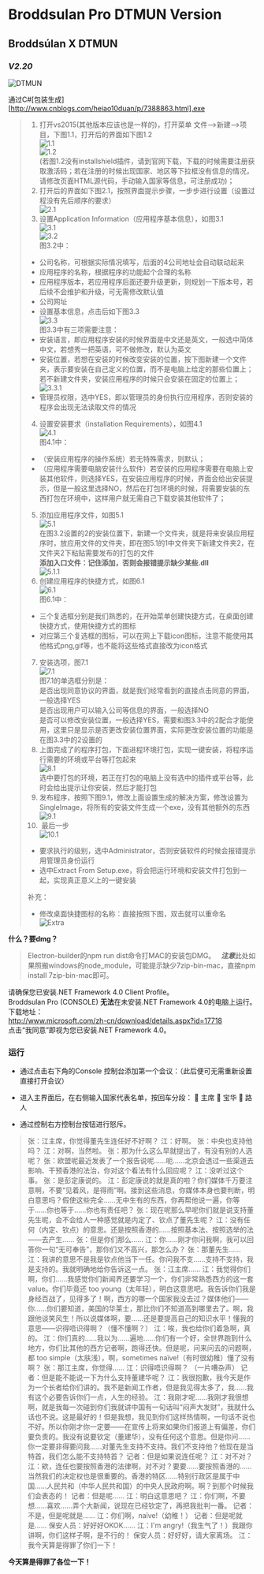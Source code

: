 # Broddsulan Pro DTMUN Version  
## Broddsúlan X DTMUN  
### *V2.20*  
![DTMUN](http://tva2.sinaimg.cn/crop.0.0.180.180.180/a034da3fjw1e8qgp5bmzyj2050050aa8.jpg)  

通过C#[包装生成][http://www.cnblogs.com/heiao10duan/p/7388863.html].exe 
> 1.  打开vs2015(其他版本应该也是一样的)，打开菜单 文件——>新建——>项目，下图1.1，打开后的界面如下图1.2  
> ![1.1](http://images2017.cnblogs.com/blog/521465/201708/521465-20170818102749771-1932323087.png)  
> ![1.2](http://images2017.cnblogs.com/blog/521465/201708/521465-20170818103015381-1016719430.png)  
> (若图1.2没有installshield插件，请到官网下载，下载的时候需要注册获取激活码；若在注册的时候出现国家、地区等下拉框没有信息的情况，请修改页面HTML源代码，手动输入国家等信息，可注册成功)；  
> 2.  打开后的界面如下图2.1，按照界面提示步骤，一步步进行设置（设置过程没有先后顺序的要求）  
> ![2.1](http://images2017.cnblogs.com/blog/521465/201708/521465-20170818104159881-160520664.png)  
> 3.  设置Application Information（应用程序基本信息），如图3.1  
> ![3.1](http://images2017.cnblogs.com/blog/521465/201708/521465-20170818104422834-1443787840.png)  
> ![3.2](http://images2017.cnblogs.com/blog/521465/201708/521465-20170818105256662-396695937.png)  
> 图3.2中：  
> +  公司名称，可根据实际情况填写，后面的4公司地址会自动联动起来  
> +  应用程序的名称，根据程序的功能起个合理的名称  
> +  应用程序版本，若应用程序后面还要升级更新，则规划一下版本号，若后续不会维护和升级，可无需修改默认值  
> +  公司网址  
> +  设置基本信息，点击后如下图3.3  
> ![3.3](http://images2017.cnblogs.com/blog/521465/201708/521465-20170818105503865-387567157.png)  
> 图3.3中有三项需要注意：  
> +  安装语言，即应用程序安装的时候界面是中文还是英文，一般选中简体中文，若想秀一把英语，可不做修改，默认为英文  
> +  安装位置，若想在安装的时候改变安装的位置，按下图新建一个文件夹，表示要安装在自己定义的位置，而不是电脑上给定的那些位置上；若不新建文件夹，安装应用程序的时候只会安装在固定的位置上；  
> ![3.3.1](http://images2017.cnblogs.com/blog/521465/201708/521465-20170818105918475-1761919787.png)  
> +  管理员权限，选中YES，即以管理员的身份执行应用程序，否则安装的程序会出现无法读取文件的情况  
> 4.  设置安装要求（installation Requirements），如图4.1  
> ![4.1](http://images2017.cnblogs.com/blog/521465/201708/521465-20170818110507318-1409689427.png)  
>  图4.1中：  
> +  （安装应用程序的操作系统）若无特殊需求，则默认；  
> +  （应用程序需要电脑安装什么软件）若安装的应用程序需要在电脑上安装其他软件，则选择YES，在安装应用程序的时候，界面会给出安装提示，但是一般这里选择NO，然后在打包环境的时候，将需要安装的东西打包在环境中，这样用户就无需自己下载安装其他软件了；  
> 5.  添加应用程序文件，如图5.1  
> ![5.1](http://images2017.cnblogs.com/blog/521465/201708/521465-20170818111615115-1333667079.png)  
> 在图3.2设置的2的安装位置下，新建一个文件夹，就是将来安装应用程序时，放应用文件的文件夹，即在图5.1的1中文件夹下新建文件夹2，在文件夹2下粘贴需要发布的打包的文件  
> **添加入口文件：记住添加，否则会报错提示缺少某些.dll**  
> ![5.1.1](http://images2017.cnblogs.com/blog/521465/201708/521465-20170824132651293-1918221648.png)  
> 6.  创建应用程序的快捷方式，如图6.1  
> ![6.1](http://images2017.cnblogs.com/blog/521465/201708/521465-20170818112116053-1876068676.png)  
> 图6.1中：  
> +  三个复选框分别是我们熟悉的，在开始菜单创建快捷方式，在桌面创建快捷方式，使用快捷方式的图标  
> +  对应第三个复选框的图标，可以在网上下载icon图标，注意不能使用其他格式png,gif等，也不能将这些格式直接改为icon格式  
> 7.  安装选项，图7.1  
> ![7.1](http://images2017.cnblogs.com/blog/521465/201708/521465-20170818112541881-155441879.png)  
> 图7.1的单选框分别是：  
> 是否出现同意协议的界面，就是我们经常看到的直接点击同意的界面，一般选择YES  
> 是否出现用户可以输入公司等信息的界面，一般选择NO  
> 是否可以修改安装位置，一般选择YES，需要和图3.3中的2配合才能使用，这里只是显示是否更改安装位置界面，实际更改安装位置的功能是在图3.3中的2设置的  
> 8.  上面完成了的程序打包，下面进程环境打包，实现一键安装，将程序运行需要的环境或平台等打包起来  
> ![8.1](http://images2017.cnblogs.com/blog/521465/201708/521465-20170818114024928-1050131613.png)  
> 选中要打包的环境，若正在打包的电脑上没有选中的插件或平台等，此时会给出提示让你安装，然后才能打包  
> 9.  发布程序，按照下图9.1，修改上面设置生成的解决方案，修改设置为SingleImage，将所有的安装文件生成一个exe，没有其他额外的东西  
> ![9.1](http://images2017.cnblogs.com/blog/521465/201708/521465-20170818113524756-745467434.png)  
> 10.  最后一步  
> ![10.1](http://images2017.cnblogs.com/blog/521465/201708/521465-20170818114751678-1821006901.png)  
> +  要求执行的级别，选中Administrator，否则安装软件的时候会报错提示用管理员身份运行  
> +  选中Extract From Setup.exe，将会把运行环境和安装文件打包到一起，实现真正意义上的一键安装  
>   
>  补充：  
> +  修改桌面快捷图标的名称：直接按照下图，双击就可以重命名  
> ![Extra](http://images2017.cnblogs.com/blog/521465/201708/521465-20170824132132511-1917015155.png)  
  
**什么？要dmg？**  
> Electron-builder的npm run dist命令打MAC的安装包DMG。  
> ***注意***此处如果照搬windows的node_module，可能提示缺少7zip-bin-mac，直接npm install 7zip-bin-mac即可。



请确保您已安装.NET Framework 4.0 Client Profile。  
Broddsulan Pro (CONSOLE) **无法**在未安装.NET Framework 4.0的电脑上运行。  
下载地址：  
http://www.microsoft.com/zh-cn/download/details.aspx?id=17718  
点击“我同意”即视为您已安装.NET Framework 4.0。

### 运行
+  通过点击右下角的Console 控制台添加第一个会议：（此后便可无需重新设置直接打开会议）
+  进入主界面后，在右侧输入国家代表名单，按回车分段：
 主席
 宝华
 路人

+  通过控制右方控制台按钮进行怒斥。

> 张：江主席，你觉得董先生连任好不好啊？
> 江：好啊。
> 张：中央也支持他吗？
> 江：对啊，当然啦。
> 张：那为什么这么早就提出了，有没有别的人选呢？
> 张：欧盟呢最近发表了一个报告说呢……呃……北京会透过一些渠道去影响、干预香港的法治，你对这个看法有什么回应呢？
> 江：没听过这个事。
> 张：是彭定康说的。
> 江：彭定康说的就是真的啦？你们媒体千万要注意啊，不要“见着风，是得雨”啊。接到这些消息，你媒体本身也要判断，明白意思吗？假使这些完全……无中生有的东西，你再帮他说一遍，你等于……你也等于……你也有责任吧？
> 张：现在呢那么早呢你们就是说支持董先生呢，会不会给人一种感觉就是内定了、钦点了董先生呢？
> 江：没有任何（内定、钦点）的意思。还是按照香港的……按照基本法、按照选举的法——去产生……
> 张：但是你们那么……
> 江：你……刚才你问我啊，我可以回答你一句“无可奉告”，那你们又不高兴，那怎么办？
> 张：那董先生……
> 江：我讲的意思不是我是钦点他当下一任。你问我不支……支持不支持，我是支持的。我就明确地给你告诉这一点。
> 张：江主席……
> 江：我觉得你们啊，你们……我感觉你们新闻界还要学习一个，你们非常熟悉西方的这一套 value。你们毕竟还 too young（太年轻），明白这意思吧。我告诉你们我是身经百战了，见得多了！啊，西方的哪一个国家我没去过？媒体他们——你……你们要知道，美国的华莱士，那比你们不知道高到哪里去了。啊，我跟他谈笑风生！所以说媒体啊，要……还是要提高自己的知识水平！懂我的意思——识得唔识得啊？（懂不懂啊？）
> 江：唉，我也给你们着急啊，真的。
> 江：你们真的……我以为……遍地……你们有一个好，全世界跑到什么地方，你们比其他的西方记者啊，跑得还快。但是呢，问来问去的问题啊，都 too simple（太肤浅），啊，sometimes naïve!（有时很幼稚）懂了没有啊？
> 张：那江主席，你觉得……
> 江：识得唔识得啊？
> （一片嘈杂声）
> 记者：但是能不能说一下为什么支持董建华呢？
> 江：我很抱歉，我今天是作为一个长者给你们讲的。我不是新闻工作者，但是我见得太多了，我……我有这个必要告诉你们一点，人生的经验。
> 江：我刚才呢……我刚才我很想啊，就是我每一次碰到你们我就讲中国有一句话叫“闷声大发财”，我就什么话也不说。这是最好的！但是我想，我见到你们这样热情啊，一句话不说也不好。所以你刚才你一定要——在宣传上将来如果你们报道上有偏差，你们要负责的。我没有说要钦定（董建华），没有任何这个意思。但是你问……你一定要非得要问我……对董先生支持不支持。我们不支持他？他现在是当特首，我们怎么能不支持特首？
> 记者：但是如果说连任呢？
> 江：对不对？
> 江：欸，连任也要按照香港的法律啊，对不对？要要……要按照香港的……当然我们的决定权也是很重要的。香港的特区……特别行政区是属于中国……人民共和（中华人民共和国）的中央人民政府啊。啊？到那个时候我们会表态的！
> 记者：但是呢……
> 江：明白这意思吧？
> 江：你们啊，不要想……喜欢……弄个大新闻，说现在已经钦定了，再把我批判一番。
> 记者：不是，但是呢就是……
> 江：你们啊，naïve!（幼稚！）
> 记者：但是呢就是……
> 保安人员：好好好OKOK……
> 江：I'm angry!（我生气了！）我跟你讲啊，你们这样子啊，是不行的！
> 保安人员：好好好，请大家离场。
> 江：我今天算是得罪了你们一下！

**今天算是得罪了各位一下！**
